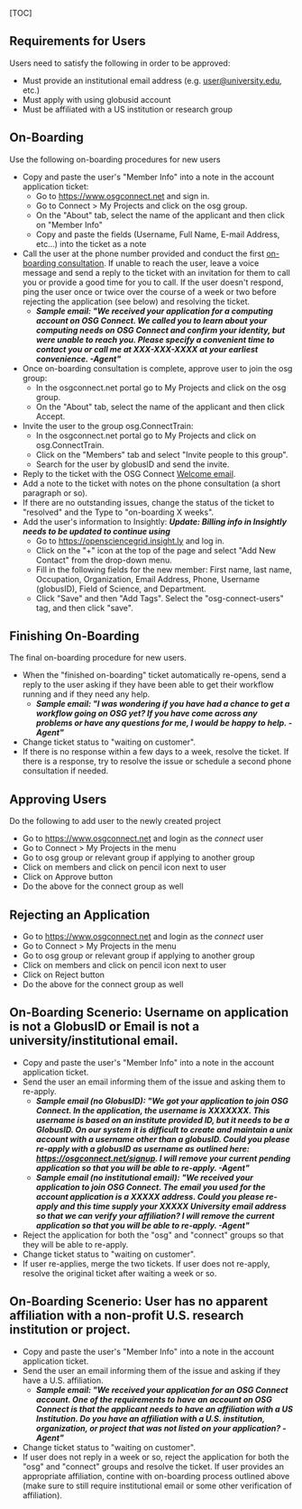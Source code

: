 [TOC]

[title]: - "Approving User Applications"


## Requirements for Users

Users need to satisfy the following in order to be approved:

* Must provide an institutional email address (e.g. user@university.edu, etc.)
* Must apply with using globusid account
* Must be affiliated with a US institution or research group

## On-Boarding

Use the following on-boarding procedures for new users

* Copy and paste the user's "Member Info" into a note in the account application ticket:
    * Go to https://www.osgconnect.net and sign in.
    * Go to Connect > My Projects and click on the osg group.
    * On the "About" tab, select the name of the applicant and then click on "Member Info"
    * Copy and paste the fields (Username,  Full Name, E-mail Address, etc...) into the ticket as a note
* Call the user at the phone number provided and conduct the first [on-boarding consultation](https://docs.google.com/document/d/1Bpk9m7RUzqpccv8VoYpn12pFUjH5orGabN54SUYr74k/edit?usp=sharing).  If unable to reach the user, leave a voice message and send a reply to the ticket with an invitation for them to call you or provide a good time for you to call.  If the user doesn't respond, ping the user once or twice over the course of a week or two before rejecting the application (see below) and resolving the ticket.
    * ***Sample email: "We received your application for a computing account on OSG Connect.  We called you to learn about your computing needs on OSG Connect and confirm your identity, but were unable to reach you. Please specify a convenient time to contact you or call me at XXX-XXX-XXXX at your earliest convenience. -Agent"***
* Once on-boarding consultation is complete, approve user to join the osg group:
    * In the osgconnect.net portal go to My Projects and click on the osg group.  
    * On the "About" tab, select the name of the applicant and then click Accept. 
* Invite the user to the group osg.ConnectTrain:
    * In the osgconnect.net portal go to My Projects and click on osg.ConnectTrain.  
    * Click on the "Members" tab and select "Invite people to this group".
    * Search for the user by globusID and send the invite.
* Reply to the ticket with the OSG Connect [Welcome email](https://docs.google.com/document/d/1z9MObqfeOypO7zSyuXe2T_KgMZUe2YIYo8hCHqklXVI/edit?usp=sharing).
* Add a note to the ticket with notes on the phone consultation (a short paragraph or so).
* If there are no outstanding issues, change the status of the ticket to "resolved" and the Type to "on-boarding X weeks".
* Add the user's information to Insightly:  ***Update: Billing info in Insightly needs to be updated to continue using***
    * Go to https://opensciencegrid.insight.ly and log in.
    * Click on the "+" icon at the top of the page and select "Add New Contact" from the drop-down menu.
    * Fill in the following fields for the new member: First name, last name, Occupation, Organization, Email Address, Phone, Username (globusID), Field of Science, and Department.  
    * Click "Save" and then "Add Tags".  Select the "osg-connect-users" tag, and then click "save".

## Finishing On-Boarding

The final on-boarding procedure for new users.

* When the "finished on-boarding" ticket automatically re-opens, send a reply to the user asking if they have been able to get their workflow running and if they need any help.
    * ***Sample email: "I was wondering if you have had a chance to get a workflow going on OSG yet?  If you have come across any problems or have any questions for me, I would be happy to help. -Agent"***
* Change ticket status to "waiting on customer".
* If there is no response within a few days to a week, resolve the ticket.  If there is a response, try to resolve the issue or schedule a second phone consultation if needed.

## Approving Users

Do the following to add user to the newly created project

* Go to https://www.osgconnect.net and login as the *connect* user
* Go to Connect > My Projects in the menu
* Go to osg group or relevant group if applying to another group
* Click on members and click on pencil icon next to user
* Click on Approve button
* Do the above for the connect group as well

## Rejecting an Application

* Go to https://www.osgconnect.net and login as the *connect* user
* Go to Connect > My Projects in the menu
* Go to osg group or relevant group if applying to another group
* Click on members and click on pencil icon next to user
* Click on Reject button
* Do the above for the connect group as well

## On-Boarding Scenerio: Username on application is not a GlobusID or Email is not a university/institutional email.

* Copy and paste the user's "Member Info" into a note in the account application ticket.
* Send the user an email informing them of the issue and asking them to re-apply.
    * ***Sample email (no GlobusID): "We got your application to join OSG Connect.  In the application, the username is XXXXXXX.  This username is based on an institute provided ID, but it needs to be a GlobusID.  On our system it is difficult to create and maintain a unix account with a username other than a globusID.  Could you please re-apply with a globusID as username as outlined here: https://osgconnect.net/signup.  I will remove your current pending application so that you will be able to re-apply. -Agent"***
    * ***Sample email (no institutional email): "We received your application to join OSG Connect.  The email you used for the account application is a XXXXX address.  Could you please re-apply and this time supply your XXXXX University email address so that we can verify your affiliation?  I will remove the current application so that you will be able to re-apply. -Agent"***
* Reject the application for both the "osg" and "connect" groups so that they will be able to re-apply.
* Change ticket status to "waiting on customer".
* If user re-applies, merge the two tickets.  If user does not re-apply, resolve the original ticket after waiting a week or so.

## On-Boarding Scenerio: User has no apparent affiliation with a non-profit U.S. research institution or project.

* Copy and paste the user's "Member Info" into a note in the account application ticket.
* Send the user an email informing them of the issue and asking if they have a U.S. affiliation.
    * ***Sample email: "We received your application for an OSG Connect account. One of the requirements to have an account on OSG Connect is that the applicant needs to have an affiliation with  a US Institution.  Do you have an affiliation with a U.S. institution, organization, or project that was not listed on your application? -Agent"***
* Change ticket status to "waiting on customer".
* If user does not reply in a week or so, reject the application for both the "osg" and "connect" groups and resolve the ticket.  If user provides an appropriate affiliation, contine with on-boarding process outlined above (make sure to still require institutional email or some other verification of affiliation).


